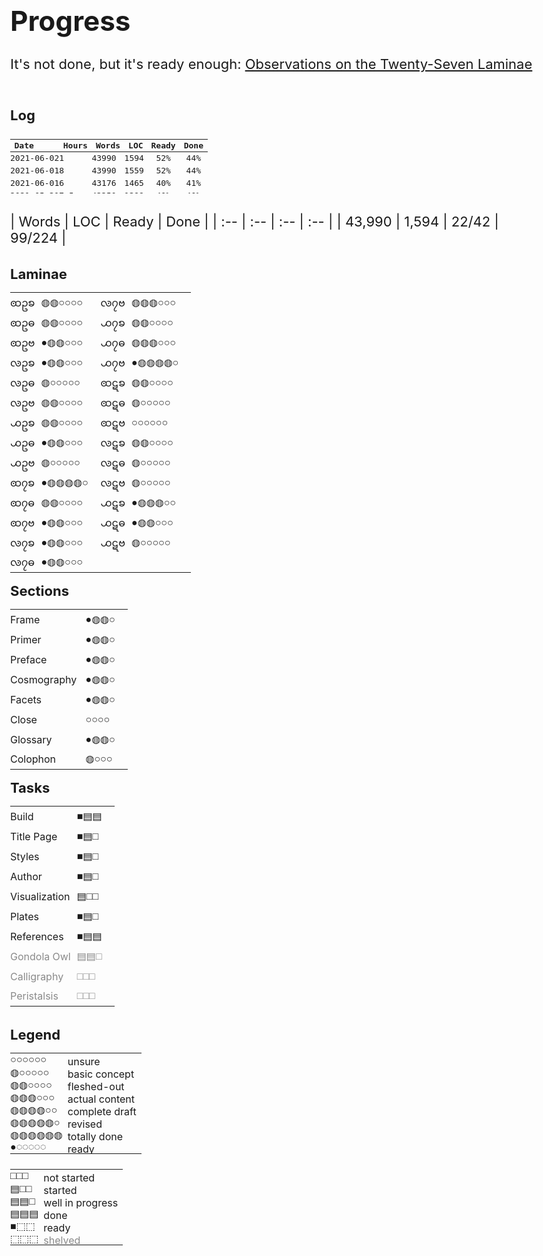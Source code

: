 # Progress

<style>
    @font-face {
      font-family: "DejaVuSerif";
      src: url("./fonts/DejaVuSerif.ttf") format("truetype");
      font-weight: 400;
      font-style: normal;
    }

	html {
		position: static;
	}
	body {
		max-width: 1024px;
		font-size:  22px;
	}
	    @media only screen and (max-width: 479px) {
	    	body {
	    		padding: 12px;
	    	}
	    }

	#about {
		display: none;
	}

	p {
		margin-bottom: 8px;
	}
	.bloop {
		font-family: "DejaVuSerif";
	}
	.later {
		opacity: 0.5;
	}

	table {
	    max-width: 100%;
	}

	.summary table {
		width: 400px;
	}

	.updates {
		max-height: 100px;
	    overflow-y: scroll;
	    margin-top: 12px;
	    margin-bottom: 32px;
	    font-size: smaller;
	    font-family: monospace;
	}
		.updates table td,
		.updates table tr {
			padding: 0;
			height: 20px;
		    line-height: 0;
		}
	    @media only screen and (max-width: 479px) {
			.updates table th:nth-child(5),
			.updates table td:nth-child(5) {
				display: none;
			}
	    }

	.progress-wrap, .legend {
		display: flex;
	    max-width: 100%;
	}
	.progress-wrap {
		margin: 32px 0;
	}
	    @media only screen and (max-width: 1023px) {
	    	.progress-wrap, .legend {
		    	display: block;
	    	}
	    }

	.updates table,
	.progress-wrap table {
		width: 400px;
	}
	    @media only screen and (max-width: 479px) {
			.updates table,
			.progress-wrap table {
				width: calc(100vw - 32px);
			}
			.progress-wrap table:first-child {
				width: 380px;
			}
	    }
		.progress-wrap div + div table {
			width: 250px;
		}
		/* writing CSS for markdown-generated HTML sucks*/
		.progress-wrap div + div + div table {
			width: 275px;
		}
		    @media only screen and (max-width: 479px) {
				.progress-wrap div + div table {
					width: 100% !important;
				}
			}
		table td,
		table tr {
			padding: 0;
			height: 32px;
		    line-height: 0;
		}
		.progress-wrap table td:nth-child(2n+1) {
			padding-right: 10px;
		}
		.progress-wrap table td:nth-child(2n) {
			padding-right: 20px;
		}
		    @media only screen and (max-width: 1023px) {
				table td:last-child {
					padding-right: 0;
				}
		    }
		    @media only screen and (max-width: 479px) {
				.progress-wrap table td {
					padding-right: 5px !important;
				}
		    }

.legend table {
	margin-bottom: 24px;
}
	.legend table:first-child {
		margin-right: 32px;
	}
	.legend table td:first-child {
		font-family: "DejaVuSerif";
	}
	.legend table td:nth-child(2) {
		position: relative;
	    top: 3px;
	}
	.legend table tr,
	.legend table td {
		padding: 0 8px 0 0;
		height: auto;
	    line-height: unset;
	}
</style>

It's not done, but it's ready enough: <a href="https://thereitwas.com/laminae/">Observations on the Twenty-Seven Laminae</a>

<br />

<div><p><b>Log</b></p></div>

<div class="updates">

|Date      |Hours|Words|<span title="lines of code">LOC</span>|Ready|Done|
| :-- | :-- | :-- | :-- | :-: | :-: |
|2021-06-02|1   |43990|1594|52%|44%|22|99|63|36|
|2021-06-01|8   |43990|1559|52%|44%|22|99|63|36|
|2021-06-01|6   |43176|1465|40%|41%|17|94|62|32|
|2021-05-31|7.5 |42250|1398|40%|40%|17|90|58|32|
|2021-05-30|5   |42006|1215|40%|38%|17|87|58|29|
|2021-05-29|6   |40999|1185|38%|38%|16|86|57|29|
|2021-05-28|9   |40126|1176|35%|36%|15|82|53|29|
|2021-05-27|2.5 |39632|1077|33%|35%|14|80|53|27|
|2021-05-23|1   |39374|1076|33%|35%|14|80|53|27|
|2021-05-22|1   |39347|1057|33%|35%|14|80|53|27|
|2021-05-21|1.5 |38909|1058|30%|35%|13|80|53|27|
|2021-05-20|0.5 |38909|1058|30%|35%|13|80|53|27|
|2021-05-19|3.25|39318|1058|30%|35%|13|80|53|27|
|2021-05-18|2   |38420|1058|30%|35%|13|79|53|26|
|2021-05-13|1.5 |39783|1058|30%|35%|13|79|53|26|
|2021-05-12|1.25|41226|1056|30%|35%|13|80|53|27|
|2021-05-11|1   |41202|1054|28%|35%|13|80|53|27|
|2021-05-08|1   |41297|1049|27%|35%|13|81|53|28|
|2021-05-07|1.25|41297|1038|27%|35%|13|81|53|28|
|2021-05-06|1.5 |41108|1038|25%|34%|12|80|53|27|
|2021-05-05|0.25|41011|1038|23%|34%|11|80|53|27|
|2021-05-04|1   |40986|1037|23%|34%|11|80|53|27|
|2021-05-03|0.25|40947|1028|23%|34%|11|80|53|27|
|2021-05-02|0.75|40947|1018|23%|34%|11|80|53|27|
|2021-05-01|1.25|40797|1018|23%|34%|11|80|53|27|
|2021-04-30|0.25|40085|1018|23%|34%|11|78|53|25|
|2021-04-29|1   |40045|1018|23%|34%|11|78|53|25|
|2021-04-28|0.5 |39976|1018|23%|33%|11|77|52|25|
|2021-04-27|0.5 |39886|1018|23%|33%|11|77|52|25|
|2021-04-26|0.75|39681|1018|23%|33%|11|76|51|25|
|2021-04-25|0.5 |39485|1018|23%|33%|11|76|51|25|
|2021-04-24|0.5 |39364|1015|23%|33%|11|76|51|25|
|2021-04-23|1.25|39298|1015|23%|33%|11|76|51|25|
|2021-04-22|1.5 |39150|1015|21%|33%|10|76|51|25|
|2021-04-21|0.75|39128|1005|21%|33%|10|75|50|25|
|2021-04-20|0.25|38815|1005|21%|32%|10|74|49|25|
|2021-04-19|0.25|38814|1005|21%|32%|10|74|49|25|
|2021-04-18|0.25|38520|1005|21%|32%|10|74|49|25|
|2021-04-13|0.25|38418|1005|21%|32%|10|74|49|25|
|2021-04-12|0.25|38337|1005|21%|32%|10|74|49|25|
|2021-04-10|0.25|38265|1005|21%|32%|10|74|49|25|
|2021-04-09|0.25|38210|1005|21%|32%|10|74|49|25|
|2021-04-08|0.25|38178|1005|21%|32%|10|74|49|25|
|2021-04-04|1   |37897|1009|21%|32%|10|74|49|25|
|2021-04-03|0.5 |37872|1001|21%|32%|10|73|48|25|
|2021-04-02|0.5 |37693|997 |19%|31%|9 |72|47|25|
|2021-04-01|0.75|37769|997 |19%|31%|9 |72|47|25|
|2021-03-30|0.5 |37581|997 |19%|31%|9 |72|47|25|
|2021-03-29|0.5 |37510|997 |19%|31%|9 |72|47|25|
|2021-03-19|0.75|37130|997 |19%|31%|9 |72|47|25|
|2021-03-18|1   |37036|997 |19%|31%|9 |72|47|25|
|2021-03-17|1.5 |36880|997 |19%|31%|9 |72|47|25|
|2021-03-16|1   |36497|997 |19%|31%|9 |72|47|25|
|2021-03-06|0.5 |36497|997 |19%|31%|9 |71|47|24|
|2021-02-23|0.5 |36497|997 |19%|31%|9 |71|47|24|
|2021-02-12|1   |36497|974 |19%|31%|9 |71|47|24|
|2021-02-11|0.5 |36497|941 |   |29%|  |  |47||
|2021-02-10|1   |36497|941 |   |29%|  |  |47||
|2021-02-07|1.5 |36497|941 |   |29%|  |  |47||
|2021-02-05|1   |36494|941 |   |29%|  |  |47||
|2021-02-04|0.75|36504|941 |   |28%|  |  |46||
|2021-02-03|0.5 |36459|941 |   |28%|  |  |46||
|2021-02-02|0.75|36362|941 |   |28%|  |  |46||
|2021-02-01|1   |36819|941 |   |28%|  |  |46||
|2021-01-30|2   |36574|941 |   |28%|  |  |46||
|2021-01-29|0.75|36554|939 |   |28%|  |  |46||
|2021-01-28|1   |36423|939 |   |28%|  |  |46||
|2021-01-27|1   |36117|937 |   |28%|  |  |46||
|2021-01-26|0.75|35925|937 |   |28%|  |  |46||
|2021-01-25|0.5 |35710|937 |   |28%|  |  |46||
|2021-01-23|1   |35627|935 |   |28%|  |  |46||
|2021-01-22|2   |35472|918 |   |28%|  |  |46||
|2021-01-20|0.75|35472|918 |   |27%|  |  |46||
|2021-01-19|0.5 |34963|    |   |27%|  |  |46||
|2021-01-18|1.5 |34409|    |   |27%|  |  |46||
|2021-01-18|0.5 |33713|    |   |27%|  |  |46||
|2021-01-15|0.5 |33713|    |   |27%|  |  |46||
|2021-01-15|0.5 |33527|    |   |27%|  |  |46||
|2021-01-14|0.75|33530|    |   |27%|  |  |46||
|2021-01-13|0.75|33512|    |   |27%|  |  |46||
|2021-01-12|0.5 |33425|    |   |27%|  |  |46||
|2021-01-11|0.5 |33385|    |   |27%|  |  |46||
|2021-01-10|0.75|33151|    |   |27%|  |  |46||
|2021-01-07|1   |33041|    |   |27%|  |  |46||
|2021-01-06|1   |32731|    |   |27%|  |  |45||
|2021-01-05|1   |32231|    |   |27%|  |  |45||
|2020-11-30|1   |31716|    |   |27%|  |  |45||
|2020-11-29|1   |31735|    |   |26%|  |  |44||
|2020-11-28|0.5 |31730|    |   |26%|  |  |44||
|2020-11-25|0.67|31740|    |   |26%|  |  |44||
|2020-11-24|1.25|31775|    |   |26%|  |  |44||
|2020-11-23|0.25|31511|    |   |26%|  |  |44||
|2020-11-22|0.5 |31468|    |   |26%|  |  |44||
|2020-11-21|0.5 |31447|    |   |26%|  |  |44||
|2020-11-20|0.5 |31291|    |   |26%|  |  |44||
|2020-11-19|0.75|31241|    |   |26%|  |  |44||
|2020-11-18|1   |31025|    |   |26%|  |  |44||
|2020-11-15|0.33|30817|    |   |26%|  |  |44||
|2020-11-14|0.25|30649|    |   |26%|  |  |44||
|2020-11-13|1   |30523|    |   |26%|  |  |44||
|2020-11-12|0.5 |30460|    |   |26%|  |  |44||
|2020-11-11|0.5 |30358|    |   |26%|  |  |44||
|2020-11-10|0.5 |30281|    |   |26%|  |  |44||
|2020-11-09|0.75|30304|    |   |26%|  |  |44||
|2020-11-09|0.25|30164|    |   |26%|  |  |44||
|2020-11-03|0.25|29853|    |   |26%|  |  |44||
|2020-11-02|0.25|29887|    |   |26%|  |  |44||
|2020-10-18|0.75|29695|    |   |25%|  |  |43||
|2020-10-13|1   |29339|    |   |25%|  |  |43||
|2020-10-09|0.5 |29085|    |   |25%|  |  |43||
|2020-09-10|0.25|28887|    |   |25%|  |  |43||
|2020-09-08|0.75|28718|    |   |25%|  |  |43||
|2020-09-01|1   |28597|    |   |25%|  |  |43||
|2020-08-18|1   |28216|    |   |25%|  |  |43||
|2020-08-11|0.75|27856|    |   |25%|  |  |43||
|2020-07-31|1   |27857|    |   |25%|  |  |43||

</div>

<div class="summary">
| Words | <span title="lines of code">LOC</span> | Ready | Done |
| :-- | :-- | :-- | :-- |
| 43,990 | 1,594 | 22/42 | 99/224 |
</div>

<div class="progress-wrap">

<div>
<b>Laminae</b>

| | | | |
| :-- | :-- | :-- | :-- |
| <span class="glyph">ꩧဥꧠ</span> | <span class="bloop">◍◍○○○○</span> | <span class="glyph">ꧪ၇ဗ</span> | <span class="bloop">◍◍◍○○○</span> |
| <span class="glyph">ꩧဥဓ</span> | <span class="bloop">◍◍○○○○</span> | <span class="glyph">꧹၇ꧠ</span> | <span class="bloop">◍◍○○○○</span> |
| <span class="glyph">ꩧဥဗ</span> | <span class="bloop">●◍◍○○○</span> | <span class="glyph">꧹၇ဓ</span> | <span class="bloop">◍◍◍○○○</span> |
| <span class="glyph">ꧪဥꧠ</span> | <span class="bloop">●◍◍○○○</span> | <span class="glyph">꧹၇ဗ</span> | <span class="bloop">●◍◍◍◍○</span> |
| <span class="glyph">ꧪဥဓ</span> | <span class="bloop">◍○○○○○</span> | <span class="glyph">ꩧဋꧠ</span> | <span class="bloop">◍◍○○○○</span> |
| <span class="glyph">ꧪဥဗ</span> | <span class="bloop">◍◍○○○○</span> | <span class="glyph">ꩧဋဓ</span> | <span class="bloop">◍○○○○○</span> |
| <span class="glyph">꧹ဥꧠ</span> | <span class="bloop">◍◍○○○○</span> | <span class="glyph">ꩧဋဗ</span> | <span class="bloop">○○○○○○</span> |
| <span class="glyph">꧹ဥဓ</span> | <span class="bloop">●◍◍○○○</span> | <span class="glyph">ꧪဋꧠ</span> | <span class="bloop">◍◍○○○○</span> |
| <span class="glyph">꧹ဥဗ</span> | <span class="bloop">◍○○○○○</span> | <span class="glyph">ꧪဋဓ</span> | <span class="bloop">◍○○○○○</span> |
| <span class="glyph">ꩧ၇ꧠ</span> | <span class="bloop">●◍◍◍◍○</span> | <span class="glyph">ꧪဋဗ</span> | <span class="bloop">◍○○○○○</span> |
| <span class="glyph">ꩧ၇ဓ</span> | <span class="bloop">◍◍○○○○</span> | <span class="glyph">꧹ဋꧠ</span> | <span class="bloop">●◍◍◍○○</span> |
| <span class="glyph">ꩧ၇ဗ</span> | <span class="bloop">●◍◍○○○</span> | <span class="glyph">꧹ဋဓ</span> | <span class="bloop">●◍◍○○○</span> |
| <span class="glyph">ꧪ၇ꧠ</span> | <span class="bloop">●◍◍○○○</span> | <span class="glyph">꧹ဋဗ</span> | <span class="bloop">◍○○○○○</span> |
| <span class="glyph">ꧪ၇ဓ</span> | <span class="bloop">●◍◍○○○</span> |

</div>
<div>
<b>Sections</b>

| | |
| :-- | :-- |
| Frame | <span class="bloop">●◍◍○</span> |
| Primer | <span class="bloop">●◍◍○</span> |
| Preface | <span class="bloop">●◍◍○</span> |
| Cosmography&nbsp; | <span class="bloop">●◍◍○</span> |
| Facets | <span class="bloop">●◍◍○</span> |
| Close | <span class="bloop">○○○○</span> |
| Glossary | <span class="bloop">●◍◍○</span> |
| Colophon | <span class="bloop">◍○○○</span> |

</div>
<div>
<b>Tasks</b>

| | |
| :-- | :-- |
| Build | <span class="bloop">■▤▤</span> |
| Title Page | <span class="bloop">■▤□</span> |
| Styles | <span class="bloop">■▤□</span> |
| Author | <span class="bloop">■▤□</span> |
| Visualization | <span class="bloop">▤□□</span> |
| Plates | <span class="bloop">■▤□</span> |
| References | <span class="bloop">■▤▤</span> |
| <span class="later">Gondola Owl</span> | <span class="bloop later">▤▤□</span> |
| <span class="later">Calligraphy</span> | <span class="bloop later">□□□</span> |
| <span class="later">Peristalsis</span> | <span class="bloop later">□□□</span> |

</div>

</div>

<b>Legend</b>

<div class="legend">

| | |
| :-- | :-- |
| ○○○○○○ | unsure |
| ◍○○○○○ | basic concept |
| ◍◍○○○○ | fleshed-out |
| ◍◍◍○○○ | actual content |
| ◍◍◍◍○○ | complete draft |
| ◍◍◍◍◍○ | revised |
| ◍◍◍◍◍◍ | totally done |
| ●◌◌◌◌◌ | ready |

| | |
| :-- | :-- |
| □□□ | not started |
| ▤□□ | started |
| ▤▤□ | well in progress |
| ▤▤▤ | done |
| ■⬚⬚ | ready |
| ⬚⬚⬚ | <span class="later">shelved</span> |

</div>
